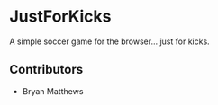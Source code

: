 # JustForKicks 

A simple soccer game for the browser... just for kicks.

Contributors
------------

* Bryan Matthews
